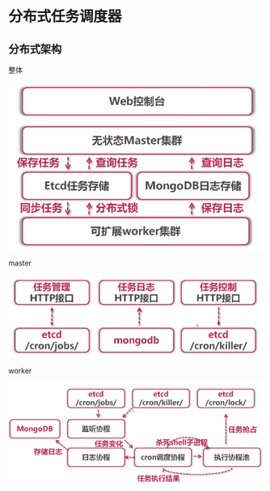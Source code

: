 # 分布式任务调度器

## 分布式架构

整体

![](./static/image/arch.png)

master

![](./static/image/master.png)

worker

![](./static/image/worker.png)
